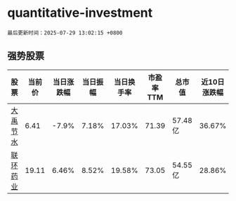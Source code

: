 # quantitative-investment

`最后更新时间：2025-07-29 13:02:15 +0800`

## 强势股票

|股票|当前价|当日涨跌幅|当日振幅|当日换手率|市盈率TTM|总市值|近10日涨跌幅|
|----|----|----|----|----|----|----|----|
|[大禹节水](https://xueqiu.com/S/SZ300021)|6.41|-7.9%|7.18%|17.03%|71.39|57.48亿|36.67%|
|[联环药业](https://xueqiu.com/S/SH600513)|19.11|6.46%|8.52%|19.58%|73.05|54.55亿|28.86%|
